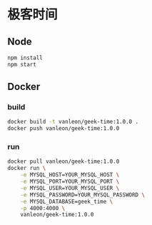 # 极客时间

## Node

```javascript
npm install
npm start
```

## Docker

### build

```bash
docker build -t vanleon/geek-time:1.0.0 .
docker push vanleon/geek-time:1.0.0
```

### run

```bash
docker pull vanleon/geek-time:1.0.0
docker run \
    -e MYSQL_HOST=YOUR_MYSQL_HOST \
    -e MYSQL_PORT=YOUR_MYSQL_PORT \
    -e MYSQL_USER=YOUR_MYSQL_USER \
    -e MYSQL_PASSWORD=YOUR_MYSQL_PASSWORD \
    -e MYSQL_DATABASE=geek_time \
    -p 4000:4000 \
    vanleon/geek-time:1.0.0
```
